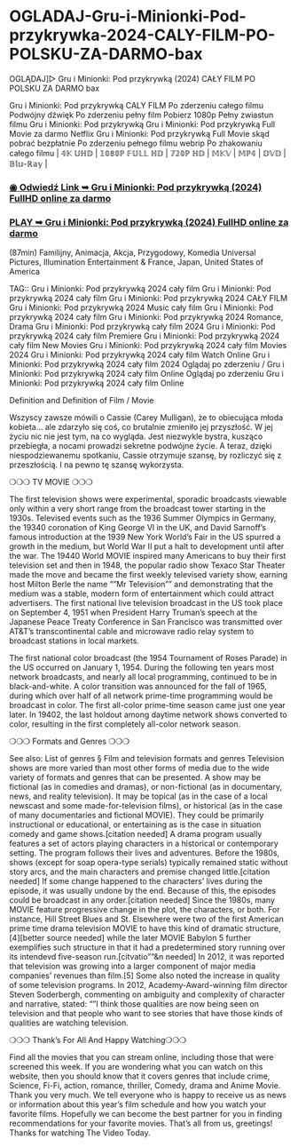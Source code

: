 # OGLADAJ-Gru-i-Minionki-Pod-przykrywka-2024-CALY-FILM-PO-POLSKU-ZA-DARMO-bax
OGLĄDAJ]▷ Gru i Minionki: Pod przykrywką  (2024) CAŁY FILM PO POLSKU ZA DARMO bax

Gru i Minionki: Pod przykrywką  CALY FILM Po zderzeniu całego filmu Podwójny dźwięk Po zderzeniu pełny film Pobierz 1080p Pełny zwiastun filmu Gru i Minionki: Pod przykrywką  Gru i Minionki: Pod przykrywką  Full Movie za darmo Netflix Gru i Minionki: Pod przykrywką  Full Movie skąd pobrać bezpłatnie Po zderzeniu pełnego filmu webrip Po zhakowaniu całego filmu | 𝟜𝕂 𝕌ℍ𝔻 | 𝟙𝟘𝟠𝟘ℙ 𝔽𝕌𝕃𝕃 ℍ𝔻 | 𝟟𝟚𝟘ℙ ℍ𝔻 | 𝕄𝕂𝕍 | 𝕄ℙ𝟜 | 𝔻𝕍𝔻 | 𝔹𝕝𝕦-ℝ𝕒𝕪 |




<div class="markdown-heading" dir="auto"><h3 tabindex="-1" class="heading-element" dir="auto"><a href="https://cutt.ly/PehYFqSG">◉ Odwiedź Link ➥ Gru i Minionki: Pod przykrywką (2024) FullHD online za darmo</a></h3></p>

<div class="markdown-heading" dir="auto"><h3 tabindex="-1" class="heading-element" dir="auto"><a href="https://cutt.ly/PehYFqSG">PLAY ➥ Gru i Minionki: Pod przykrywką (2024) FullHD online za darmo</a></h3></p>



(87min) Familijny, Animacja, Akcja, Przygodowy, Komedia Universal Pictures, Illumination Entertainment & France, Japan, United States of America

TAG:: Gru i Minionki: Pod przykrywką  2024 cały film Gru i Minionki: Pod przykrywką  2024 cały film Gru i Minionki: Pod przykrywką  2024 CAŁY FILM Gru i Minionki: Pod przykrywką  2024 Music cały film Gru i Minionki: Pod przykrywką  2024 cały film Gru i Minionki: Pod przykrywką  2024 Romance, Drama Gru i Minionki: Pod przykrywką  cały film 2024 Gru i Minionki: Pod przykrywką  2024 cały film Premiere Gru i Minionki: Pod przykrywką  2024 cały film New Movies Gru i Minionki: Pod przykrywką  2024 cały film Movies 2024 Gru i Minionki: Pod przykrywką  2024 cały film Watch Online Gru i Minionki: Pod przykrywką  2024 cały film 2024 Oglądaj po zderzeniu / Gru i Minionki: Pod przykrywką  2024 cały film Online Oglądaj po zderzeniu Gru i Minionki: Pod przykrywką  2024 cały film Online



Definition and Definition of Film / Movie



Wszyscy zawsze mówili o Cassie (Carey Mulligan), że to obiecująca młoda kobieta… ale zdarzyło się coś, co brutalnie zmieniło jej przyszłość. W jej życiu nic nie jest tym, na co wygląda. Jest niezwykle bystra, kusząco przebiegła, a nocami prowadzi sekretne podwójne życie. A teraz, dzięki niespodziewanemu spotkaniu, Cassie otrzymuje szansę, by rozliczyć się z przeszłością. I na pewno tę szansę wykorzysta.



❍❍❍ TV MOVIE ❍❍❍



The first television shows were experimental, sporadic broadcasts viewable only within a very short range from the broadcast tower starting in the 1930s. Televised events such as the 1936 Summer Olympics in Germany, the 19340 coronation of King George VI in the UK, and David Sarnoff’s famous introduction at the 1939 New York World’s Fair in the US spurred a growth in the medium, but World War II put a halt to development until after the war. The 19440 World MOVIE inspired many Americans to buy their first television set and then in 1948, the popular radio show Texaco Star Theater made the move and became the first weekly televised variety show, earning host Milton Berle the name “”Mr Television”” and demonstrating that the medium was a stable, modern form of entertainment which could attract advertisers. The first national live television broadcast in the US took place on September 4, 1951 when President Harry Truman’s speech at the Japanese Peace Treaty Conference in San Francisco was transmitted over AT&T’s transcontinental cable and microwave radio relay system to broadcast stations in local markets.



The first national color broadcast (the 1954 Tournament of Roses Parade) in the US occurred on January 1, 1954. During the following ten years most network broadcasts, and nearly all local programming, continued to be in black-and-white. A color transition was announced for the fall of 1965, during which over half of all network prime-time programming would be broadcast in color. The first all-color prime-time season came just one year later. In 19402, the last holdout among daytime network shows converted to color, resulting in the first completely all-color network season.



❍❍❍ Formats and Genres ❍❍❍



See also: List of genres § Film and television formats and genres Television shows are more varied than most other forms of media due to the wide variety of formats and genres that can be presented. A show may be fictional (as in comedies and dramas), or non-fictional (as in documentary, news, and reality television). It may be topical (as in the case of a local newscast and some made-for-television films), or historical (as in the case of many documentaries and fictional MOVIE). They could be primarily instructional or educational, or entertaining as is the case in situation comedy and game shows.[citation needed] A drama program usually features a set of actors playing characters in a historical or contemporary setting. The program follows their lives and adventures. Before the 1980s, shows (except for soap opera-type serials) typically remained static without story arcs, and the main characters and premise changed little.[citation needed] If some change happened to the characters’ lives during the episode, it was usually undone by the end. Because of this, the episodes could be broadcast in any order.[citation needed] Since the 1980s, many MOVIE feature progressive change in the plot, the characters, or both. For instance, Hill Street Blues and St. Elsewhere were two of the first American prime time drama television MOVIE to have this kind of dramatic structure,[4][better source needed] while the later MOVIE Babylon 5 further exemplifies such structure in that it had a predetermined story running over its intendevd five-season run.[citvatio””&n needed] In 2012, it was reported that television was growing into a larger component of major media companies’ revenues than film.[5] Some also noted the increase in quality of some television programs. In 2012, Academy-Award-winning film director Steven Soderbergh, commenting on ambiguity and complexity of character and narrative, stated: “”I think those qualities are now being seen on television and that people who want to see stories that have those kinds of qualities are watching television.



❍❍❍ Thank’s For All And Happy Watching❍❍❍



Find all the movies that you can stream online, including those that were screened this week. If you are wondering what you can watch on this website, then you should know that it covers genres that include crime, Science, Fi-Fi, action, romance, thriller, Comedy, drama and Anime Movie. Thank you very much. We tell everyone who is happy to receive us as news or information about this year’s film schedule and how you watch your favorite films. Hopefully we can become the best partner for you in finding recommendations for your favorite movies. That’s all from us, greetings! Thanks for watching The Video Today.

